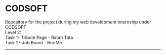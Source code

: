 # CODSOFT
Repository for the project during my web development internship under CODSOFT <br>
Level 2: <br>
Task 1- Tribute Page - Ratan Tata <br>
Task 2- Job Board - HireMe <hr>
